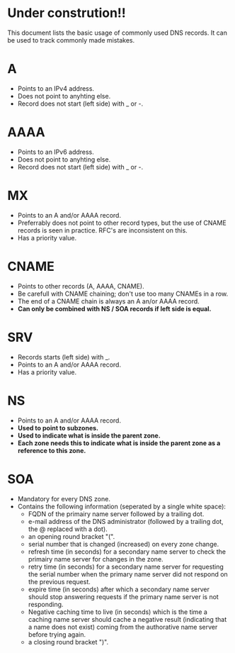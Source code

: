 # Under constrution!!
This document lists the basic usage of commonly used DNS records. It can be used to track commonly made mistakes.

# A
* Points to an IPv4 address.
* Does not point to anyhting else.
* Record does not start (left side) with _ or -.

# AAAA
* Points to an IPv6 address.
* Does not point to anyhting else.
* Record does not start (left side) with _ or -.

# MX
* Points to an A and/or AAAA record.
* Preferrably does not point to other record types, but the use of CNAME records is seen in practice. RFC's are inconsistent on this.
* Has a priority value. 

# CNAME
* Points to other records (A, AAAA, CNAME).
* Be carefull with CNAME chaining; don't use too many CNAMEs in a row.
* The end of a CNAME chain is always an A an/or AAAA record.
* **Can only be combined with NS / SOA records if left side is equal.**

# SRV
* Records starts (left side) with _.
* Points to an A and/or AAAA record. 
* Has a priority value. 

# NS
* Points to an A and/or AAAA record.
* **Used to point to subzones.** 
* **Used to indicate what is inside the parent zone.** 
* **Each zone needs this to indicate what is inside the parent zone as a reference to this zone.**

# SOA
* Mandatory for every DNS zone.
* Contains the following information (seperated by a single white space):
   * FQDN of the primairy name server followed by a trailing dot.
   * e-mail address of the DNS administrator (followed by a trailing dot, the @ replaced with a dot).
   * an opening round bracket "(".
   * serial number that is changed (increased) on every zone change.
   * refresh time (in seconds) for a secondary name server to check the primairy name server for changes in the zone.
   * retry time (in seconds) for a secondary name server for requesting the serial number when the primary name server did not respond on the previous request. 
   * expire time (in seconds) after which a secondary name server should stop answering requests if the primary name server is not responding. 
   * Negative caching time to live (in seconds) which is the time a caching name server should cache a negative result (indicating that a name does not exist) coming from the authorative name server before trying again.
   * a closing round bracket ")".

